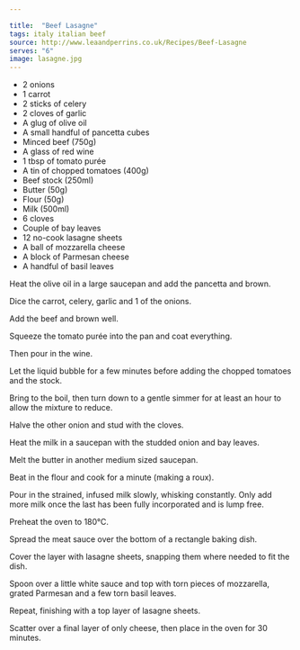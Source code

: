 ```yaml
---

title:  "Beef Lasagne"
tags: italy italian beef
source: http://www.leaandperrins.co.uk/Recipes/Beef-Lasagne
serves: "6"
image: lasagne.jpg
---
```

* 2 onions
* 1 carrot
* 2 sticks of celery
* 2 cloves of garlic
* A glug of olive oil
* A small handful of pancetta cubes
* Minced beef (750g)
* A glass of red wine
* 1 tbsp of tomato purée
* A tin of chopped tomatoes (400g)
* Beef stock (250ml)
* Butter (50g)
* Flour (50g)
* Milk (500ml)
* 6 cloves
* Couple of bay leaves
* 12 no-cook lasagne sheets
* A ball of mozzarella cheese
* A block of Parmesan cheese
* A handful of basil leaves

Heat the olive oil in a large saucepan and add the pancetta and brown.

Dice the carrot, celery, garlic and 1 of the onions.

Add the beef and brown well.

Squeeze the tomato purée into the pan and coat everything.

Then pour in the wine.

Let the liquid bubble for a few minutes before adding the chopped tomatoes and the stock.

Bring to the boil, then turn down to a gentle simmer for at least an hour to allow the mixture to reduce.

Halve the other onion and stud with the cloves.

Heat the milk in a saucepan with the studded onion and bay leaves.

Melt the butter in another medium sized saucepan.

Beat in the flour and cook for a minute (making a roux).

Pour in the strained, infused milk slowly, whisking constantly. Only add more milk once the last has been fully incorporated and is lump free.

Preheat the oven to 180°C.

Spread the meat sauce over the bottom of a rectangle baking dish.

Cover the layer with lasagne sheets, snapping them where needed to fit the dish.

Spoon over a little white sauce and top with torn pieces of mozzarella, grated Parmesan and a few torn basil leaves.

Repeat, finishing with a top layer of lasagne sheets.

Scatter over a final layer of only cheese, then place in the oven for 30 minutes.

